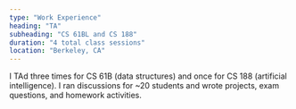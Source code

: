 ```yaml
---
type: "Work Experience"
heading: "TA"
subheading: "CS 61BL and CS 188"
duration: "4 total class sessions"
location: "Berkeley, CA"
---
```


I TAd three times for CS 61B (data structures) and once for CS 188 (artificial intelligence). I ran discussions for ~20 students and wrote projects, exam questions, and homework activities.
